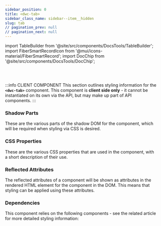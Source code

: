 ```yaml
---
sidebar_position: 0
title: <dwc-tab>
sidebar_class_name: sidebar--item__hidden
slug: tab
// pagination_prev: null
// pagination_next: null
---
```


import TableBuilder from '@site/src/components/DocsTools/TableBuilder';
import FiberSmartRecordIcon from '@mui/icons-material/FiberSmartRecord';
import DocChip from '@site/src/components/DocsTools/DocChip';

<DocChip tooltipText="This component will render with a shadow DOM, an API built into the browser that facilitates encapsulation." label="Shadow" target="_blank" clickable={false} iconName='shadow' />

<br />
<br />

:::info CLIENT COMPONENT
This section outlines styling information for the **`<dwc-tab>`** component. This component is **client side only** - it cannot be instantiated on its own via the API, but may make up part of API components.
:::

### Shadow Parts
These are the various parts of the shadow DOM for the component, which will be required when styling via CSS is desired.
<TableBuilder tag='dwc-tab' table="parts"/>

### CSS Properties

  These are the various CSS properties that are used in the component, with a short description of their use.
  
  <TableBuilder tag='dwc-tab' table="properties"/>

### Reflected Attributes

  The reflected attributes of a component will be shown as attributes in the rendered HTML element for the component in the DOM. This means that styling can be applied using these attributes.
  
  <TableBuilder tag='dwc-tab' table="reflects"/>

### Dependencies

  This component relies on the following components - see the related article for more detailed styling information:
  
  <TableBuilder tag='dwc-tab' table="dependencies"/>
